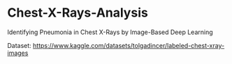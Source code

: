 # Chest-X-Rays-Analysis
Identifying Pneumonia in Chest X-Rays by Image-Based Deep Learning

Dataset: https://www.kaggle.com/datasets/tolgadincer/labeled-chest-xray-images
